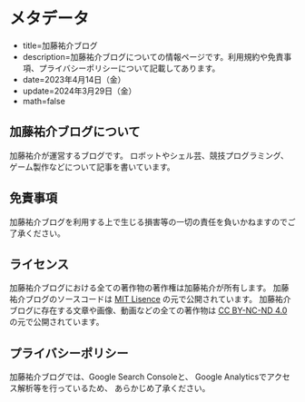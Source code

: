 # メタデータ
- title=加藤祐介ブログ
- description=加藤祐介ブログについての情報ページです。利用規約や免責事項、プライバシーポリシーについて記載してあります。
- date=2023年4月14日（金）
- update=2024年3月29日（金）
- math=false

## 加藤祐介ブログについて
加藤祐介が運営するブログです。
ロボットやシェル芸、競技プログラミング、ゲーム製作などについて記事を書いています。

## 免責事項
加藤祐介ブログを利用する上で生じる損害等の一切の責任を負いかねますのでご了承ください。

## ライセンス
加藤祐介ブログにおける全ての著作物の著作権は加藤祐介が所有します。
加藤祐介ブログのソースコードは
<a href="https://github.com/YusukeKato/YusukeKatoBlog/blob/main/LICENSE">MIT Lisence</a>
の元で公開されています。
加藤祐介ブログに存在する文章や画像、動画などの全ての著作物は
<a href="https://github.com/YusukeKato/YusukeKatoBlog/blob/main/LICENSE">CC BY-NC-ND 4.0</a>
の元で公開されています。

## プライバシーポリシー
加藤祐介ブログでは、Google Search Consoleと、
Google Analyticsでアクセス解析等を行っているため、
あらかじめ了承ください。
